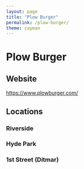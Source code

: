 ```yaml
---
layout: page
title: "Plow Burger"
permalink: /plow-burger/
theme: cayman
---
```


# Plow Burger

## Website

https://www.plowburger.com/

## Locations

### Riverside

### Hyde Park

### 1st Street (Ditmar)
